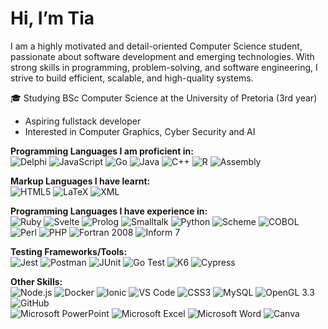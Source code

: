 # Hi, I’m Tia  
I am a highly motivated and detail-oriented Computer Science student, passionate about software development and emerging technologies. With strong skills in programming, problem-solving, and software engineering, I strive to build efficient, scalable, and high-quality systems.
  
🎓 Studying BSc Computer Science at the University of Pretoria (3rd year)
- Aspiring fullstack developer
- Interested in Computer Graphics, Cyber Security and AI

**Programming Languages I am proficient in:**  
![Delphi](https://img.shields.io/badge/Delphi-EE1F35?style=for-the-badge&logo=delphi&logoColor=white) ![JavaScript](https://img.shields.io/badge/JavaScript-F7DF1E?style=for-the-badge&logo=javascript&logoColor=black) ![Go](https://img.shields.io/badge/Go-00ADD8?style=for-the-badge&logo=go&logoColor=white) ![Java](https://img.shields.io/badge/Java-007396?style=for-the-badge&logo=java&logoColor=white) ![C++](https://img.shields.io/badge/C++-00599C?style=for-the-badge&logo=c%2B%2B&logoColor=white) ![R](https://img.shields.io/badge/R-276DC3?style=for-the-badge&logo=r&logoColor=white) ![Assembly](https://img.shields.io/badge/Assembly-8E05C2?style=for-the-badge&logo=assemblyscript&logoColor=white) 
  
**Markup Languages I have learnt:**  
![HTML5](https://img.shields.io/badge/HTML5-E34F26?style=for-the-badge&logo=html5&logoColor=white) ![LaTeX](https://img.shields.io/badge/LaTeX-008080?style=for-the-badge&logo=latex&logoColor=white) ![XML](https://img.shields.io/badge/XML-000000?style=for-the-badge&logo=xml&logoColor=white)  

**Programming Languages I have experience in:**  
![Ruby](https://img.shields.io/badge/Ruby-CC342D?style=for-the-badge&logo=ruby&logoColor=white) ![Svelte](https://img.shields.io/badge/Svelte-FF3E00?style=for-the-badge&logo=svelte&logoColor=white) ![Prolog](https://img.shields.io/badge/Prolog-FF6C00?style=for-the-badge&logo=swi-prolog&logoColor=white) ![Smalltalk](https://img.shields.io/badge/Smalltalk-596706?style=for-the-badge&logoColor=white) ![Python](https://img.shields.io/badge/Python-3776AB?style=for-the-badge&logo=python&logoColor=white) ![Scheme](https://img.shields.io/badge/Scheme-3C5DAA?style=for-the-badge&logo=racket&logoColor=white) ![COBOL](https://img.shields.io/badge/COBOL-004B99?style=for-the-badge&logo=cobol&logoColor=white) ![Perl](https://img.shields.io/badge/perl-39457E?style=for-the-badge&logo=perl&logoColor=white) ![PHP](https://img.shields.io/badge/PHP-777BB4?style=for-the-badge&logo=php&logoColor=white) ![Fortran 2008](https://img.shields.io/badge/Fortran_2008-734F96?style=for-the-badge&logo=fortran&logoColor=white)  ![Inform 7](https://img.shields.io/badge/Inform_7-6D1E7F?style=for-the-badge)  

**Testing Frameworks/Tools:**   
![Jest](https://img.shields.io/badge/Jest-C21325?style=for-the-badge&logo=jest&logoColor=white) ![Postman](https://img.shields.io/badge/Postman-FF6C37?style=for-the-badge&logo=postman&logoColor=white) ![JUnit](https://img.shields.io/badge/JUnit-25A162?style=for-the-badge&logo=junit5&logoColor=white)  ![Go Test](https://img.shields.io/badge/Go_Test-00ADD8?style=for-the-badge&logo=go&logoColor=white) ![K6](https://img.shields.io/badge/k6-7D64FF?style=for-the-badge&logo=k6&logoColor=white) ![Cypress](https://img.shields.io/badge/Cypress-17202C?style=for-the-badge&logo=cypress&logoColor=white)   
  
**Other Skills:**  
![Node.js](https://img.shields.io/badge/Node.js-339933?style=for-the-badge&logo=nodedotjs&logoColor=white) ![Docker](https://img.shields.io/badge/Docker-2496ED?style=for-the-badge&logo=docker&logoColor=white) ![Ionic](https://img.shields.io/badge/Ionic-3880FF?style=for-the-badge&logo=ionic&logoColor=white) ![VS Code](https://img.shields.io/badge/VS_Code-007ACC?style=for-the-badge&logo=visual-studio-code&logoColor=white)  ![CSS3](https://img.shields.io/badge/CSS3-1572B6?style=for-the-badge&logo=css3&logoColor=white) ![MySQL](https://img.shields.io/badge/MySQL-4479A1?style=for-the-badge&logo=mysql&logoColor=white) ![OpenGL 3.3](https://img.shields.io/badge/OpenGL_3.3-5586A4?style=for-the-badge&logo=opengl&logoColor=white) ![GitHub](https://img.shields.io/badge/GitHub-181717?style=for-the-badge&logo=github&logoColor=white)  
![Microsoft PowerPoint](https://img.shields.io/badge/Microsoft_PowerPoint-B7472A?style=for-the-badge&logo=microsoft-powerpoint&logoColor=white) ![Microsoft Excel](https://img.shields.io/badge/Microsoft_Excel-217346?style=for-the-badge&logo=microsoft-excel&logoColor=white) ![Microsoft Word](https://img.shields.io/badge/Microsoft_Word-2B579A?style=for-the-badge&logo=microsoft-word&logoColor=white) ![Canva](https://img.shields.io/badge/Canva-00C4CC?style=for-the-badge&logo=canva&logoColor=white)

<!---
Tia-H/Tia-H is a ✨ special ✨ repository because its `README.md` (this file) appears on your GitHub profile.
You can click the Preview link to take a look at your changes.
--->
